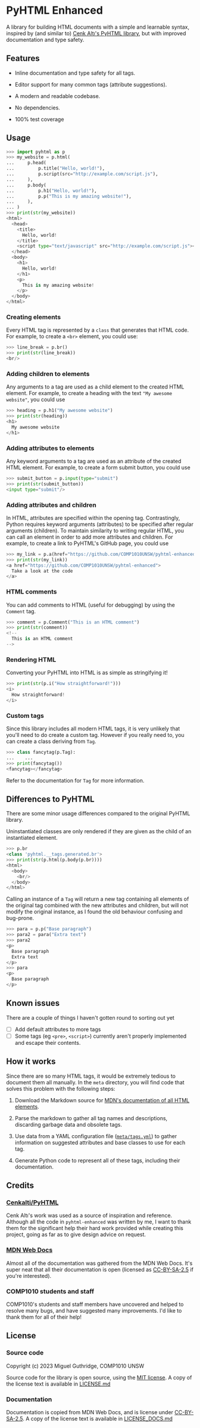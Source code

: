 # PyHTML Enhanced

A library for building HTML documents with a simple and learnable syntax,
inspired by (and similar to)
[Cenk Altı's PyHTML library](https://github.com/cenkalti/pyhtml), but
with improved documentation and type safety.

## Features

* Inline documentation and type safety for all tags.

* Editor support for many common tags (attribute suggestions).

* A modern and readable codebase.

* No dependencies.

* 100% test coverage

## Usage

```py
>>> import pyhtml as p
>>> my_website = p.html(
...     p.head(
...         p.title("Hello, world!"),
...         p.script(src="http://example.com/script.js"),
...     ),
...     p.body(
...         p.h1("Hello, world!"),
...         p.p("This is my amazing website!"),
...     ),
... )
>>> print(str(my_website))
<html>
  <head>
    <title>
      Hello, world!
    </title>
    <script type="text/javascript" src="http://example.com/script.js"></script>
  </head>
  <body>
    <h1>
      Hello, world!
    </h1>
    <p>
      This is my amazing website!
    </p>
  </body>
</html>

```

### Creating elements

Every HTML tag is represented by a `class` that generates that HTML code. For
example, to create a `<br>` element, you could use:

```py
>>> line_break = p.br()
>>> print(str(line_break))
<br/>

```

### Adding children to elements

Any arguments to a tag are used as a child element to the created HTML element.
For example, to create a heading with the text `"My awesome website"`, you
could use

```py
>>> heading = p.h1("My awesome website")
>>> print(str(heading))
<h1>
  My awesome website
</h1>

```

### Adding attributes to elements

Any keyword arguments to a tag are used as an attribute of the created HTML
element. For example, to create a form submit button, you could use

```py
>>> submit_button = p.input(type="submit")
>>> print(str(submit_button))
<input type="submit"/>

```

### Adding attributes and children

In HTML, attributes are specified within the opening tag. Contrastingly, Python
requires keyword arguments (attributes) to be specified after regular arguments
(children). To maintain similarity to writing regular HTML, you can call an
element in order to add more attributes and children. For example, to create
a link to PyHTML's GitHub page, you could use

```py
>>> my_link = p.a(href="https://github.com/COMP1010UNSW/pyhtml-enhanced")("Take a look at the code")
>>> print(str(my_link))
<a href="https://github.com/COMP1010UNSW/pyhtml-enhanced">
  Take a look at the code
</a>

```

### HTML comments

You can add comments to HTML (useful for debugging) by using the `Comment` tag.

```py
>>> comment = p.Comment("This is an HTML comment")
>>> print(str(comment))
<!--
  This is an HTML comment
-->

```

### Rendering HTML

Converting your PyHTML into HTML is as simple as stringifying it!

```py
>>> print(str(p.i("How straightforward!")))
<i>
  How straightforward!
</i>

```

### Custom tags

Since this library includes all modern HTML tags, it is very unlikely that
you'll need to do create a custom tag. However if you really need to, you can
create a class deriving from `Tag`.

```py
>>> class fancytag(p.Tag):
...    ...
>>> print(fancytag())
<fancytag></fancytag>

```

Refer to the documentation for `Tag` for more information.

## Differences to PyHTML

There are some minor usage differences compared to the original PyHTML library.

Uninstantiated classes are only rendered if they are given as the child of an
instantiated element.

```py
>>> p.br
<class 'pyhtml.__tags.generated.br'>
>>> print(str(p.html(p.body(p.br))))
<html>
  <body>
    <br/>
  </body>
</html>

```

Calling an instance of a `Tag` will return a new tag containing all elements of
the original tag combined with the new attributes and children, but will not
modify the original instance, as I found the old behaviour confusing and
bug-prone.

```py
>>> para = p.p("Base paragraph")
>>> para2 = para("Extra text")
>>> para2
<p>
  Base paragraph
  Extra text
</p>
>>> para
<p>
  Base paragraph
</p>

```

## Known issues

There are a couple of things I haven't gotten round to sorting out yet

* [ ] Add default attributes to more tags
* [ ] Some tags (eg `<pre>`, `<script>`) currently aren't properly implemented
      and escape their contents.

## How it works

Since there are so many HTML tags, it would be extremely tedious to document
them all manually. In the `meta` directory, you will find code that solves this
problem with the following steps:

1. Download the Markdown source for
   [MDN's documentation of all HTML elements](https://developer.mozilla.org/en-US/docs/Web/HTML/Element).

2. Parse the markdown to gather all tag names and descriptions, discarding
   garbage data and obsolete tags.

3. Use data from a YAML configuration file ([`meta/tags.yml`](meta/tags.yml))
   to gather information on suggested attributes and base classes to use for
   each tag.

4. Generate Python code to represent all of these tags, including their
   documentation.

## Credits

### [Cenkalti/PyHTML](https://github.com/cenkalti/pyhtml)

Cenk Altı's work was used as a source of inspiration and reference. Although
all the code in `pyhtml-enhanced` was written by me, I want to thank them for
the significant help their hard work provided while creating this project,
going as far as to give design advice on request.

### [MDN Web Docs](https://developer.mozilla.org/en-US/)

Almost all of the documentation was gathered from the MDN Web Docs. It's super
neat that all their documentation is open (licensed as
[CC-BY-SA-2.5](https://creativecommons.org/licenses/by-sa/2.5/) if you're
interested).

### COMP1010 students and staff

COMP1010's students and staff members have uncovered and helped to resolve many
bugs, and have suggested many improvements. I'd like to thank them for all of
their help!

## License

### Source code

Copyright (c) 2023 Miguel Guthridge, COMP1010 UNSW

Source code for the library is open source, using the
[MIT license](https://choosealicense.com/licenses/mit/). A copy of the license
text is available in [LICENSE.md](https://github.com/COMP1010UNSW/pyhtml-enhanced/blob/main/LICENSE.md)

### Documentation

Documentation is copied from MDN Web Docs, and is license under
[CC-BY-SA-2.5](https://creativecommons.org/licenses/by-sa/2.5/). A copy of the
license text is available in [LICENSE_DOCS.md](https://github.com/COMP1010UNSW/pyhtml-enhanced/blob/main/LICENSE_DOCS.md)
